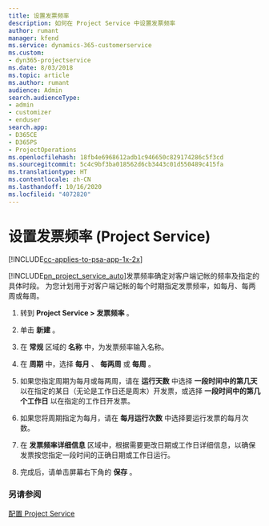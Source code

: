 ```yaml
---
title: 设置发票频率
description: 如何在 Project Service 中设置发票频率
author: rumant
manager: kfend
ms.service: dynamics-365-customerservice
ms.custom:
- dyn365-projectservice
ms.date: 8/03/2018
ms.topic: article
ms.author: rumant
audience: Admin
search.audienceType:
- admin
- customizer
- enduser
search.app:
- D365CE
- D365PS
- ProjectOperations
ms.openlocfilehash: 18fb4e6968612adb1c946650c829174286c5f3cd
ms.sourcegitcommit: 5c4c9bf3ba018562d6cb3443c01d550489c415fa
ms.translationtype: HT
ms.contentlocale: zh-CN
ms.lasthandoff: 10/16/2020
ms.locfileid: "4072820"
---
```

# <a name="set-up-invoice-frequencies-project-service"></a>设置发票频率 (Project Service)

[!INCLUDE[cc-applies-to-psa-app-1x-2x](../includes/cc-applies-to-psa-app-1x-2x.md)]

[!INCLUDE[pn_project_service_auto](../includes/pn-project-service-auto.md)]发票频率确定对客户端记帐的频率及指定的具体时段。 为您计划用于对客户端记帐的每个时期指定发票频率，如每月、每两周或每周。  
  
1.  转到 **Project Service > 发票频率** 。  
  
2.  单击 **新建** 。  
  
3.  在 **常规** 区域的 **名称** 中，为发票频率输入名称。  
  
4.  在 **周期** 中，选择 **每月** 、 **每两周** 或 **每周** 。  
  
5.  如果您指定周期为每月或每两周，请在 **运行天数** 中选择 **一段时间中的第几天** 以在指定的某日（无论是工作日还是周末）开发票，或选择 **一段时间中的第几个工作日** 以在指定的工作日开发票。  
  
6.  如果您将周期指定为每月，请在 **每月运行次数** 中选择要运行发票的每月次数。  
  
7.  在 **发票频率详细信息** 区域中，根据需要更改日期或工作日详细信息，以确保发票按您指定一段时间的正确日期或工作日运行。  
  
8.  完成后，请单击屏幕右下角的 **保存** 。  
  
### <a name="see-also"></a>另请参阅  
 [配置 Project Service](../psa/configure.md)
